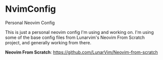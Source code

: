# NvimConfig
Personal Neovim Config

This is just a personal neovim config I'm using and working on.  I'm using some of the base config files from Lunarvim's Neovim From Scratch project, and generally working from there.

**Neovim From Scratch**:
https://github.com/LunarVim/Neovim-from-scratch
